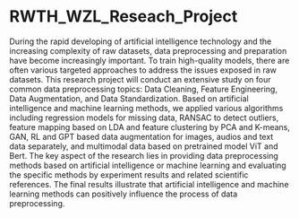 # RWTH_WZL_Reseach_Project
During the rapid developing of artificial intelligence technology and the increasing complexity of
raw datasets, data preprocessing and preparation have become increasingly important. To train
high-quality models, there are often various targeted approaches to address the issues exposed in raw
datasets. This research project will conduct an extensive study on four common data preprocessing
topics: Data Cleaning, Feature Engineering, Data Augmentation, and Data Standardization. Based on
artificial intelligence and machine learning methods, we applied various algorithms including regression
models for missing data, RANSAC to detect outliers, feature mapping based on LDA and feature
clustering by PCA and K-means, GAN, RL and GPT based data augmentation for images, audios
and text data separately, and multimodal data based on pretrained model ViT and Bert. The key
aspect of the research lies in providing data preprocessing methods based on artificial intelligence or
machine learning and evaluating the specific methods by experiment results and related scientific
references. The final results illustrate that artificial intelligence and machine learning methods can
positively influence the process of data preprocessing.
